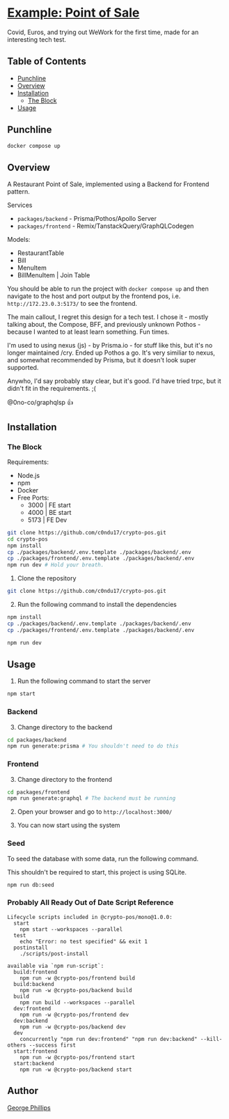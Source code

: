 # [Example: Point of Sale](https://github.com/c0ndu17/crypto-pos)

Covid, Euros, and trying out WeWork for the first time, made for an interesting tech test.

## Table of Contents
- [Punchline](#punchline)
- [Overview](#overview)
- [Installation](#installation)
  - [The Block](#the-block)
- [Usage](#usage)

## Punchline
```bash
docker compose up 
```

## Overview

A Restaurant Point of Sale, implemented using a Backend for Frontend pattern.

Services
- `packages/backend` -  Prisma/Pothos/Apollo Server
- `packages/frontend` - Remix/TanstackQuery/GraphQLCodegen

Models:
- RestaurantTable
- Bill
- MenuItem
- BillMenuItem | Join Table


You should be able to run the project with `docker compose up` and then navigate to the host and port output by the frontend pos, i.e. `http://172.23.0.3:5173/` to see the frontend.

The main callout, I regret this design for a tech test. I chose it - mostly talking about, the Compose, BFF, and previously unknown Pothos - because I wanted to at least learn something. Fun times.

I'm used to using nexus (js) - by Prisma.io - for stuff like this, but it's no longer maintained /cry. Ended up Pothos a go. It's very similiar to nexus, and somewhat recommended by Prisma, but it doesn't look super supported.

Anywho, I'd say probably stay clear, but it's good. I'd have tried trpc, but it didn't fit in the requirements. ;(

@0no-co/graphqlsp :thumbsup:

## Installation

### The Block

Requirements:
- Node.js
- npm
- Docker
- Free Ports: 
    - 3000 | FE start
    - 4000 | BE start
    - 5173 | FE Dev

```bash
git clone https://github.com/c0ndu17/crypto-pos.git
cd crypto-pos
npm install
cp ./packages/backend/.env.template ./packages/backend/.env 
cp ./packages/frontend/.env.template ./packages/backend/.env
npm run dev # Hold your breath.
```

1. Clone the repository
```bash
git clone https://github.com/c0ndu17/crypto-pos.git
```

2. Run the following command to install the dependencies
```bash
npm install
cp ./packages/backend/.env.template ./packages/backend/.env 
cp ./packages/frontend/.env.template ./packages/backend/.env
```

```bash
npm run dev
```


## Usage
1. Run the following command to start the server
```bash
npm start
```

### Backend
3. Change directory to the backend
```bash
cd packages/backend
npm run generate:prisma # You shouldn't need to do this
```

### Frontend
3. Change directory to the frontend
```bash
cd packages/frontend
npm run generate:graphql # The backend must be running
```
2. Open your browser and go to `http://localhost:3000/`

3. You can now start using the system

### Seed
To seed the database with some data, run the following command. 

This shouldn't be required to start, this project is using SQLite.
```bash
npm run db:seed
```

### Probably All Ready Out of Date Script Reference
```
Lifecycle scripts included in @crypto-pos/mono@1.0.0:
  start
    npm start --workspaces --parallel
  test
    echo "Error: no test specified" && exit 1
  postinstall
    ./scripts/post-install

available via `npm run-script`:
  build:frontend
    npm run -w @crypto-pos/frontend build
  build:backend
    npm run -w @crypto-pos/backend build
  build
    npm run build --workspaces --parallel
  dev:frontend
    npm run -w @crypto-pos/frontend dev
  dev:backend
    npm run -w @crypto-pos/backend dev
  dev
    concurrently "npm run dev:frontend" "npm run dev:backend" --kill-others --success first
  start:frontend
    npm run -w @crypto-pos/frontend start
  start:backend
    npm run -w @crypto-pos/backend start
```

## Author
[George Phillips](georgephillips22@gmail.com)
